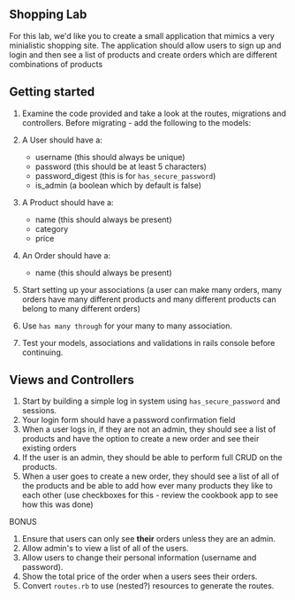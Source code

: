 ## Shopping Lab

For this lab, we'd like you to create a small application that mimics a very minialistic shopping site. The application should allow users to sign up and login and then see a list of products and create orders which are different combinations of products

## Getting started

1. Examine the code provided and take a look at the routes, migrations and controllers. Before migrating - add the following to the models: 

2. A User should have a:

	- username (this should always be unique)
	- password (this should be at least 5 characters)
	- password_digest (this is for `has_secure_password`)
	- is_admin (a boolean which by default is false)
	
3. A Product should have a:
	- name (this should always be present)
	- category
	- price

3. An Order should have a:
	- name (this should always be present)	
2. Start setting up your associations (a user can make many orders, many orders have many different products and many different products can belong to many different orders)
3. Use `has many through` for your many to many association.
4. Test your models, associations and validations in rails console before continuing.

## Views and Controllers

1. Start by building a simple log in system using `has_secure_password` and sessions.
2. Your login form should have a password confirmation field 
3. When a user logs in, if they are not an admin, they should see a list of products and have the option to create a new order and see their existing orders
4. If the user is an admin, they should be able to perform full CRUD on the products.
5. When a user goes to create a new order, they should see a list of all of the products and be able to add how ever many products they like to each other (use checkboxes for this - review the cookbook app to see how this was done)

BONUS

1. Ensure that users can only see __their__ orders unless they are an admin.
2. Allow admin's to view a list of all of the users.
3. Allow users to change their personal information (username and password).
4. Show the total price of the order when a users sees their orders.
5. Convert `routes.rb` to use (nested?) resources to generate the routes.
